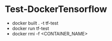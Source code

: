 # Test-DockerTensorflow

- docker built . -t tf-test
- docker run tf-test
- docker rmi -f <CONTAINER_NAME>